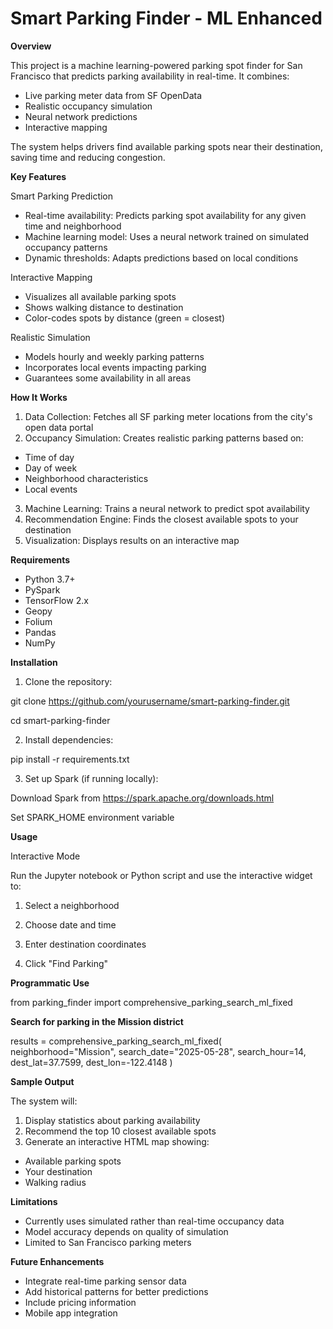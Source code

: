 # Smart Parking Finder - ML Enhanced

**Overview**

This project is a machine learning-powered parking spot finder for San Francisco that predicts parking availability in real-time. It combines:
* Live parking meter data from SF OpenData
* Realistic occupancy simulation
* Neural network predictions
* Interactive mapping
  
The system helps drivers find available parking spots near their destination, saving time and reducing congestion.


**Key Features**

Smart Parking Prediction
* Real-time availability: Predicts parking spot availability for any given time and neighborhood
* Machine learning model: Uses a neural network trained on simulated occupancy patterns
* Dynamic thresholds: Adapts predictions based on local conditions

  
Interactive Mapping
* Visualizes all available parking spots
* Shows walking distance to destination
* Color-codes spots by distance (green = closest)

Realistic Simulation
* Models hourly and weekly parking patterns
* Incorporates local events impacting parking
* Guarantees some availability in all areas


**How It Works**
1. Data Collection: Fetches all SF parking meter locations from the city's open data portal
2. Occupancy Simulation: Creates realistic parking patterns based on:
* Time of day
* Day of week
* Neighborhood characteristics
* Local events
3. Machine Learning: Trains a neural network to predict spot availability
4. Recommendation Engine: Finds the closest available spots to your destination
5. Visualization: Displays results on an interactive map

  
**Requirements**
* Python 3.7+
* PySpark
* TensorFlow 2.x
* Geopy
* Folium
* Pandas
* NumPy

  
**Installation**

1. Clone the repository:

git clone https://github.com/yourusername/smart-parking-finder.git

cd smart-parking-finder

2. Install dependencies:

pip install -r requirements.txt

3. Set up Spark (if running locally):

Download Spark from https://spark.apache.org/downloads.html

Set SPARK_HOME environment variable

**Usage**

Interactive Mode

Run the Jupyter notebook or Python script and use the interactive widget to:

1. Select a neighborhood

2. Choose date and time

3. Enter destination coordinates

4. Click "Find Parking"

**Programmatic Use**

from parking_finder import comprehensive_parking_search_ml_fixed


**Search for parking in the Mission district**

results = comprehensive_parking_search_ml_fixed(
    neighborhood="Mission",
    search_date="2025-05-28",
    search_hour=14,
    dest_lat=37.7599,
    dest_lon=-122.4148
)

**Sample Output**

The system will:

1. Display statistics about parking availability
2. Recommend the top 10 closest available spots
3. Generate an interactive HTML map showing:
* Available parking spots
* Your destination
* Walking radius

  
**Limitations**

* Currently uses simulated rather than real-time occupancy data
* Model accuracy depends on quality of simulation
* Limited to San Francisco parking meters

  
**Future Enhancements**
* Integrate real-time parking sensor data
* Add historical patterns for better predictions
* Include pricing information
* Mobile app integration



